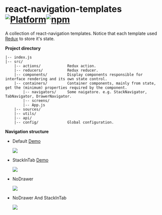 # react-navigation-templates    [![Platform](https://img.shields.io/badge/platform-ios_android-brightgreen.svg?style=flat)](#)[![npm](https://img.shields.io/npm/v/react-navigation-templates.svg)](https://www.npmjs.com/package/react-navigation-templates)

A collection of react-navigation templates. Notice that each template used [Redux](https://github.com/reactjs/react-redux) to store it's state.

**Project directory**
    
~~~
|-- index.js                
|-- src/                    
    |-- actions/            Redux action.
    |-- reducers/           Redux reducer.
    |-- components/         Display components responsible for interface rendering and its own state control.
    |-- containers/         Container components, mainly from state, get the (minimum) properties required by the component.
        |-- navigators/     Some naigatore. e.g. StackNavigator, TabNavigator, DrawerNavigator.
        |-- screens/          
        |-- App.js          
    |-- sources/            
    |-- utils/              
    |-- api/                
    |-- config/             Global configuration.
~~~

**Navigation structure**

* Default [Demo](https://ws1.sinaimg.cn/large/962a6dfegy1fo7vv9kux1g20dh0rbkjp.gif)

    ![](https://ws1.sinaimg.cn/mw690/962a6dfegy1fo7qyzy1snj21220c4wfn.jpg)

* StackInTab [Demo](https://ws1.sinaimg.cn/large/962a6dfegy1fo7vzxawpog20hg0z4npk.gif)

    ![](https://ws1.sinaimg.cn/mw690/962a6dfegy1fo7qyzuspij20vg0c83zg.jpg)

* NoDrawer 

    ![](https://ws1.sinaimg.cn/mw690/962a6dfegy1fo7qyzwfg1j212m0c2wfm.jpg)

* NoDrawer And StackInTab

    ![](https://ws1.sinaimg.cn/mw690/962a6dfegy1fo7qyzvhaxj20xc0cgq3w.jpg)




